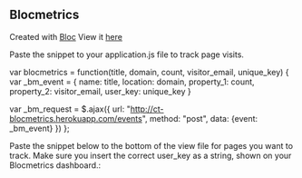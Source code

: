 ## Blocmetrics

Created with [Bloc](http://bloc.io)
View it [here](http://ct-blocmetrics.herokuapp.com)

Paste the snippet to your application.js file to track page visits.

var blocmetrics = function(title, domain, count, visitor_email, unique_key) {
  var _bm_event = {
    name: title,
    location: domain,
    property_1: count,
    property_2: visitor_email,
    user_key: unique_key
  }

  var _bm_request = $.ajax({
      url: "http://ct-blocmetrics.herokuapp.com/events",
      method: "post",
      data: {event: _bm_event}
  })
};


Paste the snippet below to the bottom of the view file for pages you want to track. Make sure you insert the correct user_key as a string, shown on your Blocmetrics dashboard.:
<script>
    $(document).ready(function(){
      blocmetrics("page visit", window.location.origin, 1, "<%= current_user.email %>", "user_key");
    })
</script>
